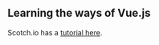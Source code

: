 ## Learning the ways of Vue.js

Scotch.io has a [tutorial here](https://scotch.io/tutorials/build-a-to-do-app-with-vue-js-2).
